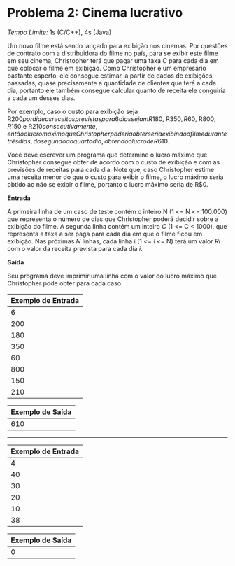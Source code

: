 # Problema 2: Cinema lucrativo

*Tempo Limite:* 1s (C/C++), 4s (Java)

Um novo filme está sendo lançado para exibição nos cinemas. Por questões de contrato com a distribuidora do filme no país, para se exibir este filme em seu cinema, Christopher terá que pagar uma taxa *C* para cada dia em que colocar o filme em exibição. Como Christopher é um empresário bastante esperto, ele consegue estimar, a partir de dados de exibições passadas, quase precisamente a quantidade de clientes que terá a cada dia, portanto ele também consegue calcular quanto de receita ele conguiria a cada um desses dias.

Por exemplo, caso o custo para exibição seja R$200 por dia e as receitas previstas para 6 dias sejam R$180, R$350, R$60, R$800, R$150 e R$210 consecutivamente, então o lucro máximo que Christopher poderia obter seria exibindo o filme durante três dias, do segundo ao quarto dia, obtendo o lucro de R$610.

Você deve escrever um programa que determine o lucro máximo que Christopher consegue obter de acordo com o custo de exibição e com as previsões de receitas para cada dia. Note que, caso Christopher estime uma receita menor do que o custo para exibir o filme, o lucro máximo seria obtido ao não se exibir o filme, portanto o lucro máximo seria de R$0.

__Entrada__

A primeira linha de um caso de teste contém o inteiro N (1 <= N <= 100.000) que representa o número de dias que Christopher poderá decidir sobre a exibição do filme. A segunda linha contém um inteiro *C* (1 <= C < 1000), que representa a taxa a ser paga para cada dia em que o filme ficou em exibição. Nas próximas *N* linhas, cada linha i (1 <= i <= N) terá um valor *Ri* com o valor da receita prevista para cada dia *i*.

__Saída__

Seu programa deve imprimir uma linha com o valor do lucro máximo que Christopher pode obter para cada caso.

| Exemplo de Entrada  |
| ------------------- |
| 6                   |
| 200                 |
| 180                 |
| 350                 |
| 60                  |
| 800                 |
| 150                 |
| 210                 |

| Exemplo de Saída |
| ---------------- |
| 610              |

***

| Exemplo de Entrada  |
| ------------------- |
| 4                   |
| 40                  |
| 30                  |
| 20                  |
| 10                  |
| 38                  |

| Exemplo de Saída |
| ---------------- |
| 0                |
